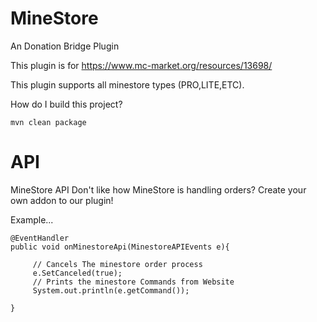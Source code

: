 # MineStore
An Donation Bridge Plugin


This plugin is for https://www.mc-market.org/resources/13698/

This plugin supports all minestore types (PRO,LITE,ETC).


How do I build this project?

```
mvn clean package
```

# API
MineStore API 
Don't like how MineStore is handling orders?
Create your own addon to our plugin!

Example...



    @EventHandler
    public void onMinestoreApi(MinestoreAPIEvents e){
   
         // Cancels The minestore order process
         e.SetCanceled(true);
         // Prints the minestore Commands from Website
         System.out.println(e.getCommand());
        
    }


